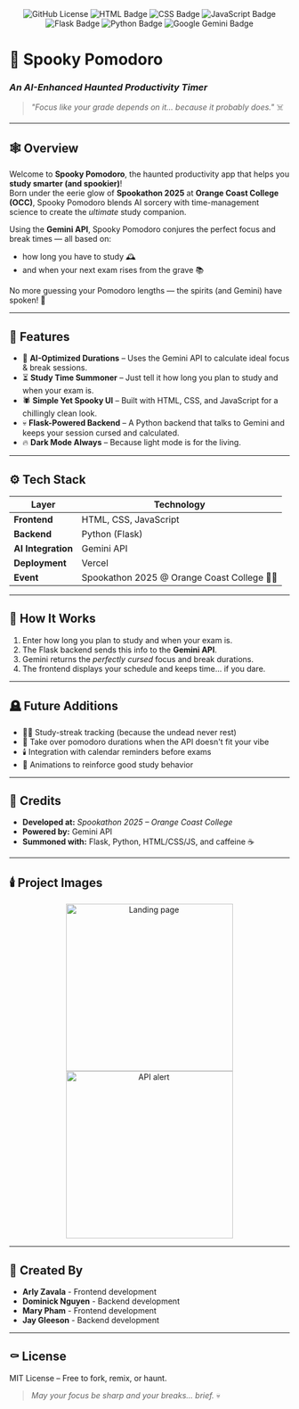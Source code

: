 <div align="center">
  <img alt="GitHub License" src="https://img.shields.io/github/license/jay-gleeson/spookathon-2025">
  <img src="https://img.shields.io/badge/HTML-%23E34F26.svg?logo=html5&logoColor=white" alt="HTML Badge">
  <img src="https://img.shields.io/badge/CSS-639?logo=css&logoColor=fff" alt="CSS Badge">
  <img src="https://img.shields.io/badge/JavaScript-F7DF1E?logo=javascript&logoColor=000" alt="JavaScript Badge">
  <img src="https://img.shields.io/badge/Flask-000?logo=flask&logoColor=fff" alt="Flask Badge">
  <img src="https://img.shields.io/badge/Python-3776AB?logo=python&logoColor=fff" alt="Python Badge">
  <img src="https://img.shields.io/badge/Google%20Gemini-886FBF?logo=googlegemini&logoColor=fff" alt="Google Gemini Badge">
</div>

# 🎃 Spooky Pomodoro  
### *An AI-Enhanced Haunted Productivity Timer*  

> *"Focus like your grade depends on it... because it probably does."* ☠️  

---

## 🕸️ Overview  
Welcome to **Spooky Pomodoro**, the haunted productivity app that helps you **study smarter (and spookier)**!  
Born under the eerie glow of **Spookathon 2025** at **Orange Coast College (OCC)**, Spooky Pomodoro blends AI sorcery with time-management science to create the *ultimate* study companion.  

Using the **Gemini API**, Spooky Pomodoro conjures the perfect focus and break times — all based on:  
- how long you have to study 🕰️  
- and when your next exam rises from the grave 📚  

No more guessing your Pomodoro lengths — the spirits (and Gemini) have spoken! 👻  

---

## 🧙 Features  
- 🧠 **AI-Optimized Durations** – Uses the Gemini API to calculate ideal focus & break sessions.  
- ⏳ **Study Time Summoner** – Just tell it how long you plan to study and when your exam is.  
- 🕷️ **Simple Yet Spooky UI** – Built with HTML, CSS, and JavaScript for a chillingly clean look.  
- 💀 **Flask-Powered Backend** – A Python backend that talks to Gemini and keeps your session cursed and calculated.  
- 🔥 **Dark Mode Always** – Because light mode is for the living.  

---

## ⚙️ Tech Stack  
| Layer | Technology |
|-------|-------------|
| **Frontend** | HTML, CSS, JavaScript |
| **Backend** | Python (Flask) |
| **AI Integration** | Gemini API |
| **Deployment** | Vercel |
| **Event** | Spookathon 2025 @ Orange Coast College 🧡🖤 |

---

## 🧠 How It Works  
1. Enter how long you plan to study and when your exam is.  
2. The Flask backend sends this info to the **Gemini API**.  
3. Gemini returns the *perfectly cursed* focus and break durations.  
4. The frontend displays your schedule and keeps time... if you dare.  

---

## 🪦 Future Additions  
- 🧛‍♀️ Study-streak tracking (because the undead never rest)  
- 👻 Take over pomodoro durations when the API doesn't fit your vibe
- 🕯️ Integration with calendar reminders before exams  
- 🪩 Animations to reinforce good study behavior

---

## 🧛 Credits  
- **Developed at:** *Spookathon 2025 – Orange Coast College*    
- **Powered by:** Gemini API  
- **Summoned with:** Flask, Python, HTML/CSS/JS, and caffeine ☕  

---

## 🕯️ Project Images
<div align="center">
<img height="300" alt="Landing page" src="https://github.com/user-attachments/assets/658442f6-251a-4fc4-9536-8d407df9d586" />
<img height="300" alt="API alert" src="https://github.com/user-attachments/assets/c60be1d7-af92-4ea8-b04a-e442c111be88" />
</div>

---

## 👻 Created By 
- **Arly Zavala** - Frontend development
- **Dominick Nguyen** - Backend development
- **Mary Pham** - Frontend development
- **Jay Gleeson** - Backend development

---

## ⚰️ License  
MIT License – Free to fork, remix, or haunt.  

> *May your focus be sharp and your breaks... brief.* 💀  
